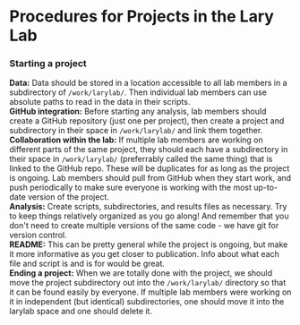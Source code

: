 # Procedures for Projects in the Lary Lab  

### Starting a project  
**Data:** Data should be stored in a location accessible to all lab members in a subdirectory of `/work/larylab/`. Then individual lab members can use absolute paths to read in the data in their scripts.  
**GitHub integration:** Before starting any analysis, lab members should create a GitHub repository (just one per project), then create a project and subdirectory in their space in `/work/larylab/` and link them together.  
**Collaboration within the lab:** If multiple lab members are working on different parts of the same project, they should each have a subdirectory in their space in `/work/larylab/` (preferrably called the same thing) that is linked to the GitHub repo. These will be duplicates for as long as the project is ongoing. Lab members should pull from GitHub when they start work, and push periodically to make sure everyone is working with the most up-to-date version of the project.  
**Analysis:** Create scripts, subdirectories, and results files as necessary. Try to keep things relatively organized as you go along! And remember that you don't need to create multiple versions of the same code - we have git for version control.  
**README:** This can be pretty general while the project is ongoing, but make it more informative as you get closer to publication. Info about what each file and script is and is for would be great.  
**Ending a project:** When we are totally done with the project, we should move the project subdirectory out into the `/work/larylab/` directory so that it can be found easily by everyone. If multiple lab members were working on it in independent (but identical) subdirectories, one should move it into the larylab space and one should delete it.  
